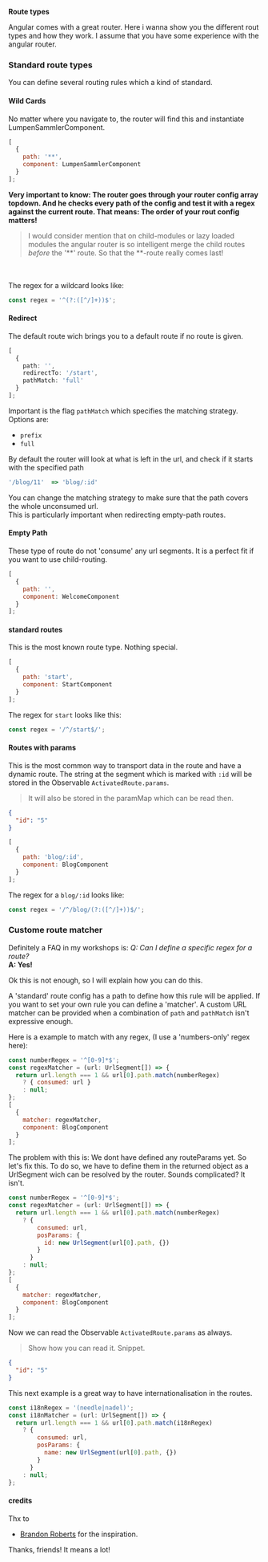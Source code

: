 <strong>Route types</strong>

Angular comes with a great router. Here i wanna show you the different rout types and how they work. I assume that you have some experience with the angular router.

### Standard route types

You can define several routing rules which a kind of standard.

#### Wild Cards

No matter where you navigate to, the router will find this and instantiate LumpenSammlerComponent.

```js
[
  {
    path: '**',
    component: LumpenSammlerComponent
  }
];
```

<b>
Very important to know: The router goes through your router config array topdown.
And he checks every path of the config and test it with a regex against the current route. That means: The order of your rout config matters!</b>

> I would consider mention that on child-modules or lazy loaded modules the angular router is so intelligent merge the child routes _before_ the '**' route. So that the **-route really comes last!

<br>
<br>
The regex for a wildcard looks like:

```js
const regex = '^(?:([^/]+))$';
```

#### Redirect

The default route wich brings you to a default route if no route is given.<br>

```ts
[
  {
    path: '',
    redirectTo: '/start',
    pathMatch: 'full'
  }
];
```

Important is the flag <code>pathMatch</code> which specifies the matching strategy.<br>
Options are:

- <code>prefix</code>
- <code>full</code>

By default the router will look at what is left in the url, and check if it starts with the specified path

```ts
'/blog/11'  => 'blog/:id'
```

You can change the matching strategy to make sure that the path covers the whole unconsumed url.<br>
This is particularly important when redirecting empty-path routes.

#### Empty Path

These type of route do not 'consume' any url segments. It is a perfect fit if you want to use child-routing.

```js
[
  {
    path: '',
    component: WelcomeComponent
  }
];
```

#### standard routes

This is the most known route type. Nothing special.

```js
[
  {
    path: 'start',
    component: StartComponent
  }
];
```

The regex for <code>start</code> looks like this:

```js
const regex = '/^/start$/';
```

#### Routes with params

This is the most common way to transport data in the route and have a dynamic route. The string at the segment which is marked with <code>:id</code> will be stored in the Observable <code>ActivatedRoute.params</code>.

> It will also be stored in the paramMap which can be read then.

```json
{
  "id": "5"
}
```

```js
[
  {
    path: 'blog/:id',
    component: BlogComponent
  }
];
```

The regex for a <code>blog/:id</code> looks like:

```js
const regex = '/^/blog/(?:([^/]+))$/';
```

### Custome route matcher

Definitely a FAQ in my workshops is:
<i>Q: Can I define a specific regex for a route?</i><br>
<b>A: Yes!</b>

Ok this is not enough, so I will explain how you can do this.

A 'standard' route config has a path to define how this rule will be applied.
If you want to set your own rule you can define a 'matcher'.
A custom URL matcher can be provided when a combination of <code>path</code> and <code>pathMatch</code> isn't expressive enough.

Here is a example to match with any regex, (I use a 'numbers-only' regex here):

```js
const numberRegex = '^[0-9]*$';
const regexMatcher = (url: UrlSegment[]) => {
  return url.length === 1 && url[0].path.match(numberRegex)
    ? { consumed: url }
    : null;
};
[
  {
    matcher: regexMatcher,
    component: BlogComponent
  }
];
```

The problem with this is: We dont have defined any routeParams yet.
So let's fix this.
To do so, we have to define them in the returned object as a UrlSegment wich can be resolved by the router. Sounds complicated? It isn't.

```js
const numberRegex = '^[0-9]*$';
const regexMatcher = (url: UrlSegment[]) => {
  return url.length === 1 && url[0].path.match(numberRegex)
    ? {
        consumed: url,
        posParams: {
          id: new UrlSegment(url[0].path, {})
        }
      }
    : null;
};
[
  {
    matcher: regexMatcher,
    component: BlogComponent
  }
];
```

Now we can read the Observable <code>ActivatedRoute.params</code> as always.

> Show how you can read it. Snippet.

```json
{
  "id": "5"
}
```

This next example is a great way to have internationalisation in the routes.

```js
const i18nRegex = '(needle|nadel)';
const i18nMatcher = (url: UrlSegment[]) => {
  return url.length === 1 && url[0].path.match(i18nRegex)
    ? {
        consumed: url,
        posParams: {
          name: new UrlSegment(url[0].path, {})
        }
      }
    : null;
};
```

#### credits

Thx to

- <a href="https://twitter.com/brandontroberts"  target="_blank">Brandon Roberts</a> for the inspiration.

Thanks, friends! It means a lot!
